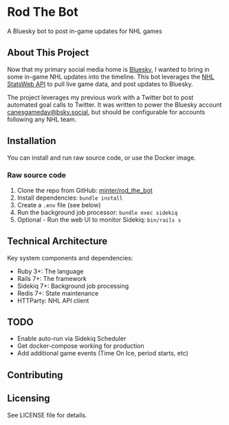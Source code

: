 # Rod The Bot

A Bluesky bot to post in-game updates for NHL games

## About This Project

Now that my primary social media home is [Bluesky](https://bsky.app), I wanted to bring in some in-game NHL updates into the timeline. This bot leverages the [NHL StatsWeb API](https://gitlab.com/dword4/nhlapi) to pull live game data, and post updates to Bluesky.

The project leverages my previous work with a Twitter bot to post automated goal calls to Twitter. It was written to power the Bluesky account [canesgameday@bsky.social](https://bsky.app/profile/canesgameday.bsky.social), but should be configurable for accounts following any NHL team.

## Installation

You can install and run raw source code, or use the Docker image.

### Raw source code

1. Clone the repo from GitHub: [minter/rod_the_bot](https://github.com/minter/rod_the_bot)
2. Install dependencies: `bundle install`
3. Create a `.env` file (see below)
4. Run the background job processor: `bundle exec sidekiq`
5. Optional - Run the web UI to monitor Sidekiq: `bin/rails s`
  
## Technical Architecture

Key system components and dependencies:
* Ruby 3+: The language
* Rails 7+: The framework
* Sidekiq 7+: Background job processing
* Redis 7+: State maintenance
* HTTParty: NHL API client

## TODO
* Enable auto-run via Sidekiq Scheduler
* Get docker-compose working for production
* Add additional game events (Time On Ice, period starts, etc)

## Contributing

## Licensing

See LICENSE file for details.
